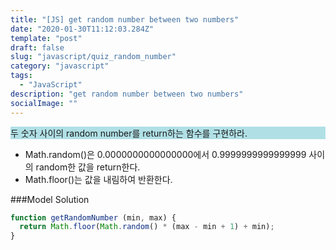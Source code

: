 ```yaml
---
title: "[JS] get random number between two numbers"
date: "2020-01-30T11:12:03.284Z"
template: "post"
draft: false
slug: "javascript/quiz_random_number"
category: "javascript"
tags:
  - "JavaScript"
description: "get random number between two numbers"
socialImage: ""
---
```


<p>
<div style="background-color:PowderBlue">
  두 숫자 사이의 random number를 return하는 함수를 구현하라.
</div>

- Math.random()은 0.0000000000000000에서 0.9999999999999999 사이의 random한 값을 return한다.
- Math.floor()는 값을 내림하여 반환한다.

###Model Solution

```js
function getRandomNumber (min, max) {
  return Math.floor(Math.random() * (max - min + 1) + min); 
}
```